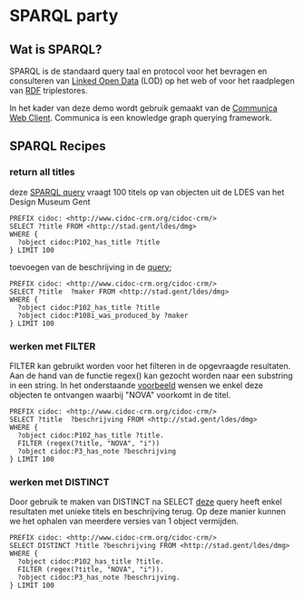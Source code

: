 # SPARQL party  

## Wat is SPARQL? 

SPARQL is de standaard query taal en protocol voor het bevragen en consulteren van [Linked Open Data](https://www.w3.org/egov/wiki/Linked_Open_Data) (LOD) op het web of voor het raadplegen van [RDF](https://www.w3.org/RDF/) triplestores. 

In het kader van deze demo wordt gebruik gemaakt van de [Communica Web Client](http://query.linkeddatafragments.org/). Communica is een knowledge graph querying framework.

## SPARQL Recipes

### return all titles
deze [SPARQL query](http://query.linkeddatafragments.org/#datasources=https%3A%2F%2Fstad.gent%2Fsparql&query=SELECT%20%3Ftitle%20FROM%20%3Chttp%3A%2F%2Fstad.gent%2Fldes%2Fdmg%3E%20%0AWHERE%20%7B%20%0A%20%20%3Fobject%20%3Chttp%3A%2F%2Fwww.cidoc-crm.org%2Fcidoc-crm%2FP102_has_title%3E%20%3Ftitle%0A%7D%20LIMIT%20100) vraagt 100 titels op van objecten uit de LDES van het Design Museum Gent 

```sparql
PREFIX cidoc: <http://www.cidoc-crm.org/cidoc-crm/>
SELECT ?title FROM <http://stad.gent/ldes/dmg> 
WHERE { 
  ?object cidoc:P102_has_title ?title
} LIMIT 100
```
toevoegen van de beschrijving in de [query](http://query.linkeddatafragments.org/#datasources=https%3A%2F%2Fstad.gent%2Fsparql&query=SELECT%20%3Ftitle%20%20%3Fbeschrijving%20FROM%20%3Chttp%3A%2F%2Fstad.gent%2Fldes%2Fdmg%3E%20%0AWHERE%20%7B%20%0A%20%20%3Fobject%20%3Chttp%3A%2F%2Fwww.cidoc-crm.org%2Fcidoc-crm%2FP102_has_title%3E%20%3Ftitle.%0A%20%20%3Fobject%20%3Chttp%3A%2F%2Fwww.cidoc-crm.org%2Fcidoc-crm%2FP3_has_note%3E%20%3Fbeschrijving%0A%7D%20LIMIT%20100); 

```sparql
PREFIX cidoc: <http://www.cidoc-crm.org/cidoc-crm/>
SELECT ?title  ?maker FROM <http://stad.gent/ldes/dmg> 
WHERE { 
  ?object cidoc:P102_has_title ?title
  ?object cidoc:P108i_was_produced_by ?maker
} LIMIT 100
```

### werken met FILTER
FILTER kan gebruikt worden voor het filteren in de opgevraagde resultaten. 
Aan de hand van de functie regex() kan gezocht worden naar een substring in een string. 
In het onderstaande [voorbeeld](http://query.linkeddatafragments.org/#datasources=https%3A%2F%2Fstad.gent%2Fsparql&query=SELECT%20%3Ftitle%20%20%3Fbeschrijving%20FROM%20%3Chttp%3A%2F%2Fstad.gent%2Fldes%2Fdmg%3E%20%0AWHERE%20%7B%20%0A%20%20%3Fobject%20%3Chttp%3A%2F%2Fwww.cidoc-crm.org%2Fcidoc-crm%2FP102_has_title%3E%20%3Ftitle.%0A%20%20FILTER%20(regex(%3Ftitle%2C%20%22NOVA%22%2C%20%22i%22))%0A%20%20%3Fobject%20%3Chttp%3A%2F%2Fwww.cidoc-crm.org%2Fcidoc-crm%2FP3_has_note%3E%20%3Fbeschrijving%0A%7D%20LIMIT%20100) wensen we enkel deze objecten te ontvangen waarbij "NOVA" voorkomt in de titel. 

```sparql
PREFIX cidoc: <http://www.cidoc-crm.org/cidoc-crm/>
SELECT ?title  ?beschrijving FROM <http://stad.gent/ldes/dmg> 
WHERE { 
  ?object cidoc:P102_has_title ?title.
  FILTER (regex(?title, "NOVA", "i"))
  ?object cidoc:P3_has_note ?beschrijving
} LIMIT 100
```

### werken met DISTINCT 
Door gebruik te maken van DISTINCT na SELECT [deze](http://query.linkeddatafragments.org/#datasources=https%3A%2F%2Fstad.gent%2Fsparql;sparql%40http%3A%2F%2Fvocab.getty.edu%2Fsparql.json&query=SELECT%20DISTINCT%20%3Ftitle%20%3Fbeschrijving%20FROM%20%3Chttp%3A%2F%2Fstad.gent%2Fldes%2Fdmg%3E%20%0AWHERE%20%7B%20%0A%20%20%3Fobject%20%3Chttp%3A%2F%2Fwww.cidoc-crm.org%2Fcidoc-crm%2FP102_has_title%3E%20%3Ftitle.%0A%20%20FILTER%20(regex(%3Ftitle%2C%20%22NOVA%22%2C%20%22i%22)).%0A%20%20%3Fobject%20%3Chttp%3A%2F%2Fwww.cidoc-crm.org%2Fcidoc-crm%2FP3_has_note%3E%20%3Fbeschrijving.%0A%7D%20LIMIT%20100%0A) query heeft enkel resultaten met unieke titels en beschrijving terug. Op deze manier kunnen we het ophalen van meerdere versies van 1 object vermijden. 

```sparql 
PREFIX cidoc: <http://www.cidoc-crm.org/cidoc-crm/>
SELECT DISTINCT ?title ?beschrijving FROM <http://stad.gent/ldes/dmg> 
WHERE { 
  ?object cidoc:P102_has_title ?title.
  FILTER (regex(?title, "NOVA", "i")).
  ?object cidoc:P3_has_note ?beschrijving.
} LIMIT 100
```
